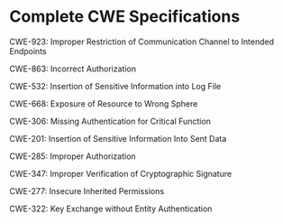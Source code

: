 

# Complete CWE Specifications

CWE-923: Improper Restriction of Communication Channel to Intended Endpoints

CWE-863: Incorrect Authorization

CWE-532: Insertion of Sensitive Information into Log File

CWE-668: Exposure of Resource to Wrong Sphere

CWE-306: Missing Authentication for Critical Function

CWE-201: Insertion of Sensitive Information Into Sent Data

CWE-285: Improper Authorization

CWE-347: Improper Verification of Cryptographic Signature

CWE-277: Insecure Inherited Permissions

CWE-322: Key Exchange without Entity Authentication